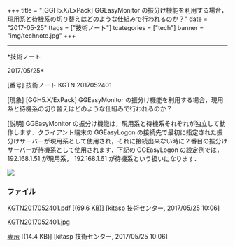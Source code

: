 ﻿+++
title = "[GGH5.X/ExPack] GGEasyMonitor の振分け機能を利用する場合，現用系と待機系の切り替えはどのような仕組みで行われるのか？"
date = "2017-05-25"
ttags = ["技術ノート"]
tcategories = ["tech"]
banner = "img/technote.jpg"
+++

-----------------------------------------------------------------------------------------------------------------------------

*技術ノート

2017/05/25*


[番号]
技術ノート KGTN 2017052401

[現象]
[GGH5.X/ExPack] GGEasyMonitor
の振分け機能を利用する場合，現用系と待機系の切り替えはどのような仕組みで行われるのか？

[説明]
GGEasyMonitor
の振分け機能は，現用系と待機系それぞれが独立して動作します．クライアント端末の
GGEasyLogon
の接続先で最初に指定された振分けサーバーが現用系として使用され，それに接続出来ない時に２番目の振分けサーバーが待機系として使用されます．下記の
GGEasyLogon の設定例では， 192.168.1.51 が現用系， 192.168.1.61
が待機系という扱いになります．

![](http://techreport.kitasp.net/attachments/download/3691/KGTN2017052401.jpg)


### ファイル

 
 


[KGTN2017052401.pdf](http://techreport.kitasp.net/attachments/download/3690/KGTN2017052401.pdf)
 [(69.6 KB)] [kitasp 技術センター, 2017/05/25
10:06]

[KGTN2017052401.jpg](http://techreport.kitasp.net/attachments/download/3691/KGTN2017052401.jpg)

[表示](http://techreport.kitasp.net/attachments/3691/KGTN2017052401.jpg "表示")
 [(14.4 KB)] [kitasp 技術センター, 2017/05/25
10:06]


 


 

